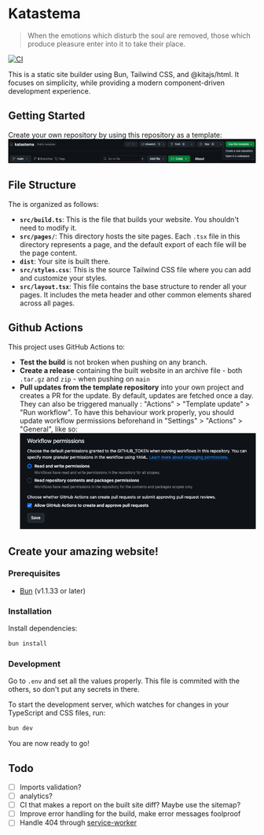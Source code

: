 # Katastema

> When the emotions which disturb the soul are removed, those which produce pleasure enter into it to take their place.

[![CI](https://github.com/fTrestour/katastema/actions/workflows/ci.yml/badge.svg?branch=main)](https://github.com/fTrestour/katastema/actions/workflows/ci.yml)

This is a static site builder using Bun, Tailwind CSS, and @kitajs/html.
It focuses on simplicity, while providing a modern component-driven development experience.

## Getting Started

Create your own repository by using this repository as a template:
![Use this template](./doc-assets/create.png)

## File Structure

The is organized as follows:

- **`src/build.ts`**: This is the file that builds your website. You shouldn't need to modify it.
- **`src/pages/`**: This directory hosts the site pages. Each `.tsx` file in this directory represents a page, and the default export of each file will be the page content.
- **`dist`**: Your site is built there.
- **`src/styles.css`**: This is the source Tailwind CSS file where you can add and customize your styles.
- **`src/layout.tsx`**: This file contains the base structure to render all your pages. It includes the meta header and other common elements shared across all pages.

## Github Actions

This project uses GitHub Actions to:

- **Test the build** is not broken when pushing on any branch.
- **Create a release** containing the built website in an archive file - both `.tar.gz` and `zip` - when pushing on `main`
- **Pull updates from the template repository** into your own project and creates a PR for the update. By default, updates are fetched once a day. They can also be triggered manually : "Actions" > "Template update" > "Run workflow". To have this behaviour work properly, you should update workflow permissions beforehand in "Settings" > "Actions" > "General", like so:
  ![Needed permissions](./doc-assets/permissions.png)

## Create your amazing website!

### Prerequisites

- [Bun](https://bun.sh/) (v1.1.33 or later)

### Installation

Install dependencies:

```bash
bun install
```

### Development

Go to `.env` and set all the values properly.
This file is commited with the others, so don't put any secrets in there.

To start the development server, which watches for changes in your TypeScript and CSS files, run:

```bash
bun dev
```

You are now ready to go!

## Todo

- [ ] Imports validation?
- [ ] analytics?
- [ ] CI that makes a report on the built site diff? Maybe use the sitemap?
- [ ] Improve error handling for the build, make error messages foolproof
- [ ] Handle 404 through [service-worker](https://medium.com/@straker/custom-404-page-without-a-server-2dad21c8f480)
